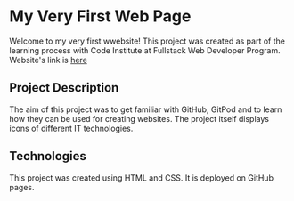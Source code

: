 # My Very First Web Page

Welcome to my very first wwebsite!
This project was created as part of the learning process with Code Institute at Fullstack Web Developer Program. 
Website's link is [here](https://irasan.github.io/IT-icons/)

## Project Description
The aim of this project was to get familiar with GitHub, GitPod and to learn how they can be used for creating websites.
The project itself displays icons of different IT technologies.

## Technologies
This project was created using HTML and CSS. It is deployed on GitHub pages. 